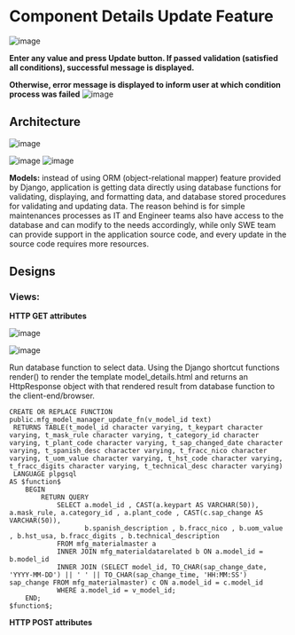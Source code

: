 # Component Details Update Feature

![image](https://user-images.githubusercontent.com/35042430/160862125-0f30e87e-2fa7-4e98-af8a-1981b0a8110d.png)

__Enter any value and press Update button. If passed validation (satisfied all conditions), successful message is displayed.__

__Otherwise, error message is displayed to inform user at which condition process was failed__
![image](https://user-images.githubusercontent.com/35042430/160862209-8f1a755f-cad2-44cd-9153-417ea20aa870.png)

## Architecture

![image](https://user-images.githubusercontent.com/35042430/160871143-9cadc838-c4bb-465d-be0b-75ec65829ca0.png)

![image](https://user-images.githubusercontent.com/35042430/160862892-63d3b007-c7cf-4f59-8731-190921078794.png)
![image](https://user-images.githubusercontent.com/35042430/160862910-57f976ec-c491-41bb-a0ba-41e1cf857fce.png)

__Models:__ instead of using ORM (object-relational mapper) feature provided by Django, application is getting data directly using database functions for validating, displaying, and formatting data, and database stored procedures for validating and updating data. The reason behind is for simple maintenances processes as IT and Engineer teams also have access to the database and can modify to the needs accordingly, while only SWE team can provide support in the application source code, and every update in the source code requires more resources.

## Designs

### Views:

__HTTP GET attributes__

![image](https://user-images.githubusercontent.com/35042430/160866633-19fea563-cec0-4f63-8b20-a3b0cd64f5a2.png)

![image](https://user-images.githubusercontent.com/35042430/160867823-a71ee59a-17e3-42e6-9d79-4657543a6f88.png)

Run database function to select data. Using the Django shortcut functions render() to render the template model_details.html and returns an HttpResponse object with that rendered result from database function to the client-end/browser.

```{SQL}
CREATE OR REPLACE FUNCTION public.mfg_model_manager_update_fn(v_model_id text)
 RETURNS TABLE(t_model_id character varying, t_keypart character varying, t_mask_rule character varying, t_category_id character varying, t_plant_code character varying, t_sap_changed_date character varying, t_spanish_desc character varying, t_fracc_nico character varying, t_uom_value character varying, t_hst_code character varying, t_fracc_digits character varying, t_technical_desc character varying)
 LANGUAGE plpgsql
AS $function$
	BEGIN
		RETURN QUERY
			SELECT a.model_id , CAST(a.keypart AS VARCHAR(50)), a.mask_rule, a.category_id , a.plant_code , CAST(c.sap_change AS VARCHAR(50)), 
				   b.spanish_description , b.fracc_nico , b.uom_value , b.hst_usa, b.fracc_digits , b.technical_description 
			FROM mfg_materialmaster a 
			INNER JOIN mfg_materialdatarelated b ON a.model_id = b.model_id
			INNER JOIN (SELECT model_id, TO_CHAR(sap_change_date, 'YYYY-MM-DD') || ' ' || TO_CHAR(sap_change_time, 'HH:MM:SS') sap_change FROM mfg_materialmaster) c ON a.model_id = c.model_id
			WHERE a.model_id = v_model_id;
	END;
$function$;
```

__HTTP POST attributes__




